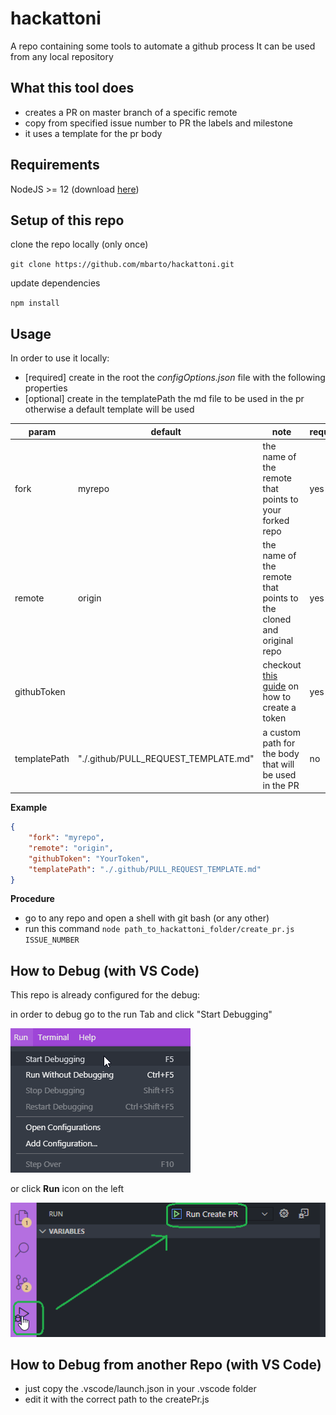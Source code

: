 # hackattoni

A repo containing some tools to automate a github process
It can be used from any local repository

## What this tool does
- creates a PR on master branch of a specific remote
- copy from specified issue number to PR the labels and milestone
- it uses a template for the pr body

## Requirements
NodeJS >= 12 (download [here](https://nodejs.org/it/))

## Setup of this repo
clone the repo locally (only once)

`git clone https://github.com/mbarto/hackattoni.git`

update dependencies

`npm install`

## Usage
In order to use it locally:
- [required] create in the root the *configOptions.json* file with the following properties
- [optional] create in the templatePath the md file to be used in the pr otherwise a default template will be used

| param |default | note | required |
|--|--|--|--|
| fork | myrepo | the name of the remote that points to your forked repo | yes |
| remote | origin | the name of the remote that points to the cloned and original repo | yes |
| githubToken |  | checkout [this guide](https://help.github.com/en/github/authenticating-to-github/creating-a-personal-access-token) on how to create a token | yes |
| templatePath | "./.github/PULL_REQUEST_TEMPLATE.md" | a custom path for the body that will be used in the PR| no |

**Example**
```json
{
	"fork": "myrepo",
	"remote": "origin",
	"githubToken": "YourToken",
	"templatePath": "./.github/PULL_REQUEST_TEMPLATE.md"
}
```

**Procedure**
- go to any repo and open a shell with git bash (or any other)
- run this command `node path_to_hackattoni_folder/create_pr.js ISSUE_NUMBER`


## How to Debug (with VS Code)

This repo is already configured for the debug:

in order to debug go to the run Tab and click "Start Debugging"

<img src="assets/debug_01.png">

or click **Run** icon on the left

<img src="assets/debug_02.png">

## How to Debug from another Repo (with VS Code)

- just copy the .vscode/launch.json in your .vscode folder
- edit it with the correct path to the createPr.js